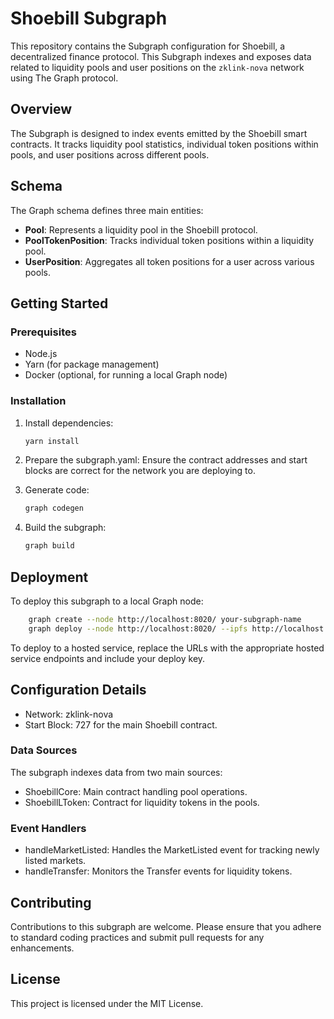 # Shoebill Subgraph

This repository contains the Subgraph configuration for Shoebill, a decentralized finance protocol. This Subgraph indexes and exposes data related to liquidity pools and user positions on the `zklink-nova` network using The Graph protocol.

## Overview

The Subgraph is designed to index events emitted by the Shoebill smart contracts. It tracks liquidity pool statistics, individual token positions within pools, and user positions across different pools.

## Schema

The Graph schema defines three main entities:

- **Pool**: Represents a liquidity pool in the Shoebill protocol.
- **PoolTokenPosition**: Tracks individual token positions within a liquidity pool.
- **UserPosition**: Aggregates all token positions for a user across various pools.

## Getting Started

### Prerequisites

- Node.js
- Yarn (for package management)
- Docker (optional, for running a local Graph node)

### Installation

1. Install dependencies:
    ```bash 
    yarn install
    ```
2. Prepare the subgraph.yaml:
Ensure the contract addresses and start blocks are correct for the network you are deploying to.

3. Generate code:
    ```bash
    graph codegen
    ```
4. Build the subgraph:
    ```bash
    graph build
    ```
## Deployment
To deploy this subgraph to a local Graph node:
    
``` bash 
    graph create --node http://localhost:8020/ your-subgraph-name
    graph deploy --node http://localhost:8020/ --ipfs http://localhost:5001 your-subgraph-name
```
To deploy to a hosted service, replace the URLs with the appropriate hosted service endpoints and include your deploy key.

## Configuration Details
- Network: zklink-nova
- Start Block: 727 for the main Shoebill contract.
### Data Sources
The subgraph indexes data from two main sources:

- ShoebillCore: Main contract handling pool operations.
- ShoebillLToken: Contract for liquidity tokens in the pools.
### Event Handlers
- handleMarketListed: Handles the MarketListed event for tracking newly listed markets.
- handleTransfer: Monitors the Transfer events for liquidity tokens.

## Contributing
Contributions to this subgraph are welcome. Please ensure that you adhere to standard coding practices and submit pull requests for any enhancements.

## License
This project is licensed under the MIT License.
